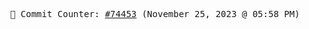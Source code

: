 <p align="center">
    <samp>
        📮 Commit Counter: <a href="https://github.com/Javascript-void0/Javascript-void0/commits/main">#74453</a> (November 25, 2023 @ 05:58 PM)
    </samp>
</p>